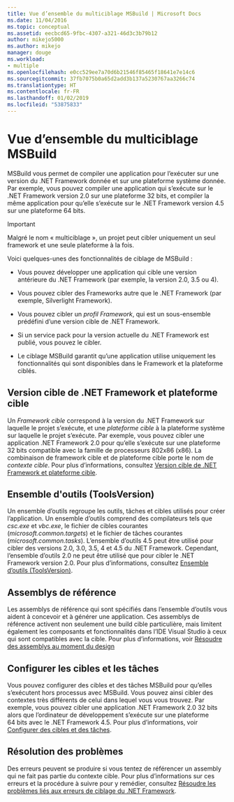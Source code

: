 ```yaml
---
title: Vue d’ensemble du multiciblage MSBuild | Microsoft Docs
ms.date: 11/04/2016
ms.topic: conceptual
ms.assetid: eecbcd65-9fbc-4307-a321-46d3c3b79b12
author: mikejo5000
ms.author: mikejo
manager: douge
ms.workload:
- multiple
ms.openlocfilehash: e0cc529ee7a70d6b21546f85465f18641e7e14c6
ms.sourcegitcommit: 37fb7075b0a65d2add3b137a5230767aa3266c74
ms.translationtype: HT
ms.contentlocale: fr-FR
ms.lasthandoff: 01/02/2019
ms.locfileid: "53875833"
---
```

# <a name="msbuild-multitargeting-overview"></a>Vue d’ensemble du multiciblage MSBuild
MSBuild vous permet de compiler une application pour l’exécuter sur une version du .NET Framework donnée et sur une plateforme système donnée. Par exemple, vous pouvez compiler une application qui s’exécute sur le .NET Framework version 2.0 sur une plateforme 32 bits, et compiler la même application pour qu’elle s’exécute sur le .NET Framework version 4.5 sur une plateforme 64 bits.  
  
> [!IMPORTANT]
>  Malgré le nom « multiciblage », un projet peut cibler uniquement un seul framework et une seule plateforme à la fois.  
  
 Voici quelques-unes des fonctionnalités de ciblage de MSBuild :  
  
-   Vous pouvez développer une application qui cible une version antérieure du .NET Framework (par exemple, la version 2.0, 3.5 ou 4).  
  
-   Vous pouvez cibler des Frameworks autre que le .NET Framework (par exemple, Silverlight Framework).  
  
-   Vous pouvez cibler un *profil Framework*, qui est un sous-ensemble prédéfini d’une version cible de .NET Framework.  
  
-   Si un service pack pour la version actuelle du .NET Framework est publié, vous pouvez le cibler.  
  
-   Le ciblage MSBuild garantit qu’une application utilise uniquement les fonctionnalités qui sont disponibles dans le Framework et la plateforme ciblés.  
  
## <a name="target-framework-and-platform"></a>Version cible de .NET Framework et plateforme cible  
 Un *Framework cible* correspond à la version du .NET Framework sur laquelle le projet s’exécute, et une *plateforme cible* à la plateforme système sur laquelle le projet s’exécute.  Par exemple, vous pouvez cibler une application .NET Framework 2.0 pour qu’elle s’exécute sur une plateforme 32 bits compatible avec la famille de processeurs 802x86 (x86). La combinaison de framework cible et de plateforme cible porte le nom de *contexte cible*. Pour plus d’informations, consultez [Version cible de .NET Framework et plateforme cible](../msbuild/msbuild-target-framework-and-target-platform.md).  
  
## <a name="toolset-toolsversion"></a>Ensemble d'outils (ToolsVersion)  
 Un ensemble d’outils regroupe les outils, tâches et cibles utilisés pour créer l’application. Un ensemble d’outils comprend des compilateurs tels que *csc.exe* et *vbc.exe*, le fichier de cibles courantes (*microsoft.common.targets*) et le fichier de tâches courantes (*microsoft.common.tasks*). L’ensemble d’outils 4.5 peut être utilisé pour cibler des versions 2.0, 3.0, 3.5, 4 et 4.5 du .NET Framework. Cependant, l’ensemble d’outils 2.0 ne peut être utilisé que pour cibler le .NET Framework version 2.0. Pour plus d’informations, consultez [Ensemble d’outils (ToolsVersion)](../msbuild/msbuild-toolset-toolsversion.md).  
  
## <a name="reference-assemblies"></a>Assemblys de référence  
 Les assemblys de référence qui sont spécifiés dans l’ensemble d’outils vous aident à concevoir et à générer une application. Ces assemblys de référence activent non seulement une build cible particulière, mais limitent également les composants et fonctionnalités dans l’IDE Visual Studio à ceux qui sont compatibles avec la cible. Pour plus d’informations, voir [Résoudre des assemblys au moment du design](../msbuild/resolving-assemblies-at-design-time.md)  
  
## <a name="configure-targets-and-tasks"></a>Configurer les cibles et les tâches  
 Vous pouvez configurer des cibles et des tâches MSBuild pour qu’elles s’exécutent hors processus avec MSBuild. Vous pouvez ainsi cibler des contextes très différents de celui dans lequel vous vous trouvez.  Par exemple, vous pouvez cibler une application .NET Framework 2.0 32 bits alors que l’ordinateur de développement s’exécute sur une plateforme 64 bits avec le .NET Framework 4.5. Pour plus d’informations, voir [Configurer des cibles et des tâches](../msbuild/configuring-targets-and-tasks.md).  
  
## <a name="troubleshooting"></a>Résolution des problèmes  
 Des erreurs peuvent se produire si vous tentez de référencer un assembly qui ne fait pas partie du contexte cible. Pour plus d’informations sur ces erreurs et la procédure à suivre pour y remédier, consultez [Résoudre les problèmes liés aux erreurs de ciblage du .NET Framework](../msbuild/troubleshooting-dotnet-framework-targeting-errors.md).